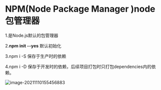 # NPM(Node Package Manager )node包管理器

1.是Node.js默认的包管理器

2.**npm init --yes** 默认初始化

3.npm  i -S 保存于生产时的依赖

4.npm i -D 保存于开发时的依赖，后续项目打包时只打包dependencies内的依赖。

![image-20211110155456883](C:\Users\15439\AppData\Roaming\Typora\typora-user-images\image-20211110155456883.png)

